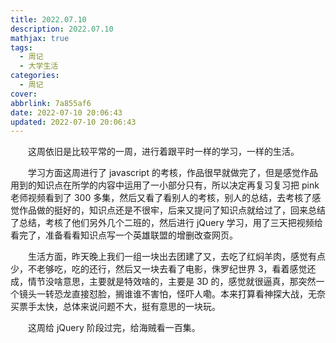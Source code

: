 ```yaml
---
title: 2022.07.10
description: 2022.07.10
mathjax: true
tags:
  - 周记
  - 大学生活
categories:
  - 周记
cover: 
abbrlink: 7a855af6
date: 2022-07-10 20:06:43
updated: 2022-07-10 20:06:43
---
```


&emsp;&emsp;这周依旧是比较平常的一周，进行着跟平时一样的学习，一样的生活。

&emsp;&emsp;学习方面这周进行了 javascript 的考核，作品很早就做完了，但是感觉作品用到的知识点在所学的内容中运用了一小部分只有，所以决定再复习复习把 pink 老师视频看到了 300 多集，然后又看了看别人的考核，别人的总结，去考核了感觉作品做的挺好的，知识点还是不很牢，后来又提问了知识点就给过了，回来总结了总结，考核了他们另外几个二班的，然后进行 jQuery 学习，用了三天把视频给看完了，准备看看知识点写一个英雄联盟的增删改查网页。

&emsp;&emsp;生活方面，昨天晚上我们一组一块出去团建了又，去吃了红焖羊肉，感觉有点少，不老够吃，吃的还行，然后又一块去看了电影，侏罗纪世界 3，看着感觉还成，情节没啥意思，主要就是特效啥的，主要是 3D 的，感觉就很逼真，那突然一个镜头一转恐龙直接怼脸，搁谁谁不害怕，怪吓人嘞。本来打算看神探大战，无奈买票手太快，总体来说问题不大，挺有意思的一块玩。

&emsp;&emsp;这周给 jQuery 阶段过完，给海贼看一百集。
